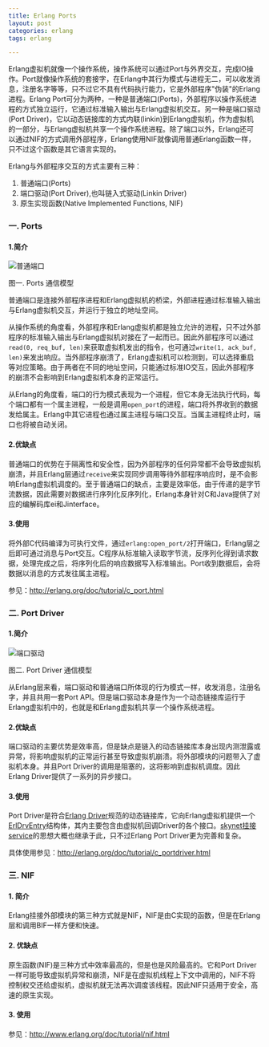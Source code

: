```yaml
---
title: Erlang Ports
layout: post
categories: erlang
tags: erlang

---
```


Erlang虚拟机就像一个操作系统，操作系统可以通过Port与外界交互，完成IO操作。Port就像操作系统的套接字，在Erlang中其行为模式与进程无二，可以收发消息，注册名字等等，只不过它不具有代码执行能力，它是外部程序"伪装"的Erlang进程。Erlang Port可分为两种，一种是普通端口(Ports)，外部程序以操作系统进程的方式独立运行，它通过标准输入输出与Erlang虚拟机交互。另一种是端口驱动(Port Driver)，它以动态链接库的方式内联(linkin)到Erlang虚拟机，作为虚拟机的一部分，与Erlang虚拟机共享一个操作系统进程。除了端口以外，Erlang还可以通过NIF的方式调用外部程序，Erlang使用NIF就像调用普通Erlang函数一样，只不过这个函数是其它语言实现的。

<!--more-->

Erlang与外部程序交互的方式主要有三种：

1. 普通端口(Ports)
2. 端口驱动(Port Driver),也叫链入式驱动(Linkin Driver)
3. 原生实现函数(Native Implemented Functions, NIF)

### 一. Ports

#### 1.简介

![](/assets/image/Erlang_Port.png "普通端口")

图一. Ports 通信模型

普通端口是连接外部程序进程和Erlang虚拟机的桥梁，外部进程通过标准输入输出与Erlang虚拟机交互，并运行于独立的地址空间。

从操作系统的角度看，外部程序和Erlang虚拟机都是独立允许的进程，只不过外部程序的标准输入输出与Erlang虚拟机对接在了一起而已。因此外部程序可以通过`read(0, req_buf, len)`来获取虚拟机发出的指令，也可通过`write(1, ack_buf, len)`来发出响应。当外部程序崩溃了，Erlang虚拟机可以检测到，可以选择重启等对应策略。由于两者在不同的地址空间，只能通过标准IO交互，因此外部程序的崩溃不会影响到Erlang虚拟机本身的正常运行。

从Erlang的角度看，端口的行为模式表现为一个进程，但它本身无法执行代码，每个端口都有一个属主进程，一般是调用`open_port`的进程，端口将外界收到的数据发给属主。Erlang中其它进程也通过属主进程与端口交互。当属主进程终止时，端口也将被自动关闭。

#### 2.优缺点

普通端口的优势在于隔离性和安全性，因为外部程序的任何异常都不会导致虚拟机崩溃，并且Erlang层通过`receive`来实现同步调用等待外部程序响应时，是不会影响Erlang虚拟机调度的。至于普通端口的缺点，主要是效率低，由于传递的是字节流数据，因此需要对数据进行序列化反序列化，Erlang本身针对C和Java提供了对应的编解码库ei和Jinterface。

#### 3.使用

将外部C代码编译为可执行文件，通过`erlang:open_port/2`打开端口，Erlang层之后即可通过消息与Port交互。C程序从标准输入读取字节流，反序列化得到请求数据，处理完成之后，将序列化后的响应数据写入标准输出。Port收到数据后，会将数据以消息的方式发往属主进程。

参见：http://erlang.org/doc/tutorial/c_port.html

### 二. Port Driver

#### 1.简介

![](/assets/image/Erlang_Port_Driver.png "端口驱动")

图二. Port Driver 通信模型

从Erlang层来看，端口驱动和普通端口所体现的行为模式一样，收发消息，注册名字，并且共用一套Port API。但是端口驱动本身是作为一个动态链接库运行于Erlang虚拟机中的，也就是和Erlang虚拟机共享一个操作系统进程。

#### 2.优缺点

端口驱动的主要优势是效率高，但是缺点是链入的动态链接库本身出现内测泄露或异常，将影响虚拟机的正常运行甚至导致虚拟机崩溃。将外部模块的问题带入了虚拟机本身。并且Port Driver的调用是阻塞的，这将影响到虚拟机调度。因此Erlang Driver提供了一系列的异步接口。

#### 3.使用

Port Driver是符合[Erlang Driver][]规范的动态链接库，它向Erlang虚拟机提供一个[ErlDrvEntry][]结构体，其内主要包含由虚拟机回调Driver的各个接口。[skynet挂接service][skynet_service]的思想大概也继承于此，只不过Erlang Port Driver更为完善和复杂。

具体使用参见：http://erlang.org/doc/tutorial/c_portdriver.html

### 三. NIF

#### 1. 简介

Erlang挂接外部模块的第三种方式就是NIF，NIF是由C实现的函数，但是在Erlang层和调用BIF一样方便和快速。

#### 2. 优缺点

原生函数(NIF)是三种方式中效率最高的，但是也是风险最高的。它和Port Driver一样可能导致虚拟机异常和崩溃，NIF是在虚拟机线程上下文中调用的，NIF不将控制权交还给虚拟机，虚拟机就无法再次调度该线程。因此NIF只适用于安全，高速的原生实现。

#### 3. 使用

参见：http://www.erlang.org/doc/tutorial/nif.html

[Erlang Driver]: http://erlang.org/doc/man/erl_driver.html
[ErlDrvEntry]: http://erlang.org/doc/man/driver_entry.html
[skynet_service]: http://wudaijun.com/2015/01/skynet-c-module/
